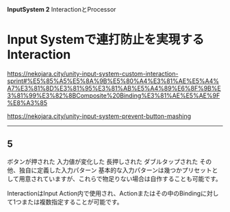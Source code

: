 **InputSystem 2**
InteractionとProcessor
# Input Systemで連打防止を実現するInteraction

https://nekojara.city/unity-input-system-custom-interaction-sprint#%E5%85%A5%E5%8A%9B%E5%80%A4%E3%81%AE%E5%A4%A7%E3%81%8D%E3%81%95%E3%81%AB%E5%A4%89%E6%8F%9B%E3%81%99%E3%82%8BComposite%20Binding%E3%81%AE%E5%AE%9F%E8%A3%85




https://nekojara.city/unity-input-system-prevent-button-mashing

---
## 5


ボタンが押された
入力値が変化した
長押しされた
ダブルタップされた
その他、独自に定義した入力パターン
基本的な入力パターンは幾つかプリセットとして用意されていますが、これらで物足りない場合は自作することも可能です。

InteractionはInput Action内で使用され、Actionまたはその中のBindingに対して1つまたは複数指定することが可能です。







